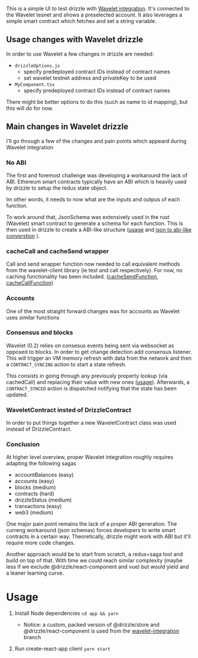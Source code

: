 
This is a simple UI to test drizzle with [Wavelet integration](https://github.com/claudiucelfilip/drizzle/tree/feature/wavelet-integration). 
It's connected to the Wavelet tesnet and shows a preselected account. It also leverages a simple smart contract which fetches and set a string variable.


## Usage changes with Wavelet drizzle 
In order to use Wavelet a few changes in drizzle are needed:
- `drizzleOptions.js` 
  - specify predeployed contract IDs instead of contract names
  - set wavelet testnet address and privateKey to be used
- `MyComponent.tsx` 
   - specify predeployed contract IDs instead of contract names
  
There might be better options to do this (such as name to id mapping), but this will do for now.

## Main changes in Wavelet drizzle
I'll go through a few of the changes and pain points which appeard during Wavelet integration

### No ABI
The first and foremost challenge was developing a workaround the lack of ABI. 
Ethereum smart contracts typically have an ABI which is heavily used by drizzle to setup the redux state object. 

Im other words, it needs to now what are the inputs and outpus of each function.

To work around that, JsonSchema was extensively used in the rust (Wavelet) smart contract to generate a schema for each function. This is then used in drizzle to create a ABI-like structure ([usage](https://github.com/claudiucelfilip/drizzle/pull/1/files#diff-a2f00ddf44b224fb6d3ddaace4ca9f9fR57) and [json to abi-like converstion](https://github.com/claudiucelfilip/drizzle/pull/1/files#diff-a2f00ddf44b224fb6d3ddaace4ca9f9fR15) ). 

### cacheCall and cacheSend wrapper
Call and send wrapper function now needed to call equivalent methods from the wavelet-client library (ie test and call respectively). For now, no caching functionality has been included. ([cacheSendFunction](https://github.com/claudiucelfilip/drizzle/pull/1/files#diff-a2f00ddf44b224fb6d3ddaace4ca9f9fR168), [cacheCallFunction](https://github.com/claudiucelfilip/drizzle/pull/1/files#diff-a2f00ddf44b224fb6d3ddaace4ca9f9fR130))


### Accounts
One of the most straight forward changes was for accounts as Wavelet uses similar functions


### Consensus and blocks
Wavelet (0.2) relies on consesus events being sent via websocket as opposed to blocks. In order to get change detection add consensus listener. 
This will trigger an VM memory refresh with data from the network and then a `CONTRACT_SYNCING` action to start a state refresh. 

This consists in going through any previously property lookup (via cachedCall) and replacing their value with new ones ([usage](https://github.com/claudiucelfilip/drizzle/blob/develop/packages/store/src/contracts/contractsSaga.js#L233)). 
Afterwards, a `CONTRACT_SYNCED` action is dispatched notifying that the state has been updated.

### WaveletContract insted of DrizzleContract
In order to put things together a new WaveletContract class was used instead of DrizzleContract.


### Conclusion
At higher level overview, proper Wavelet integration roughly requires adapting the following sagas
- accountBalances (easy)
- accounts (easy)
- blocks (medium)
- contracts (hard)
- drizzleStatus (medium)
- transactions (easy)
- web3 (medium)
  
One major pain point remains the lack of a proper ABI generation. The curreng workaround (json schemas) forces developers to write smart contracts in a certain way. Theoretically, drizzle might work with ABI but it'll require more code changes.

Another approach would be to start from scratch, a redux+saga tool and build on top of that. With time we could reach similar complexity (maybe less if we exclude @drizzle/react-component and vue) but would yield and a leaner learning curve.

# Usage

1. Install Node dependencies 
`cd app && yarn`
  
   - Notice: a custom, packed version of @drizzle/store and @drizzle/react-component is used from the [wavelet-integration](https://github.com/claudiucelfilip/drizzle/tree/feature/wavelet-integration) branch

2. Run create-react-app client
`yarn start`